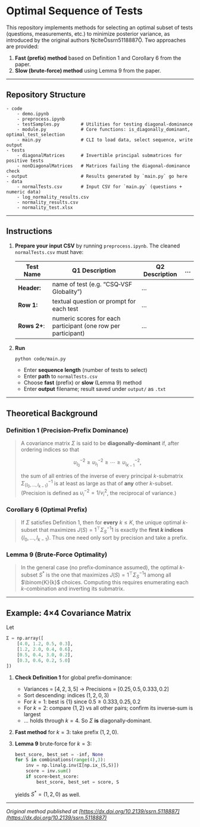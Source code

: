 # Optimal Sequence of Tests

This repository implements methods for selecting an optimal subset of tests (questions, measurements, etc.) to minimize posterior variance, as introduced by the original authors citessrn5118887. Two approaches are provided:

1. **Fast (prefix) method** based on Definition 1 and Corollary 6 from the paper.
2. **Slow (brute‑force) method** using Lemma 9 from the paper.

---

## Repository Structure

```
- code
    - demo.ipynb
    - preprocess.ipynb
    - testSamples.py        # Utilities for testing diagonal‑dominance
    - module.py             # Core functions: is_diagonally_dominant, optimal_test_selection
    - main.py               # CLI to load data, select sequence, write output
- tests
    - diagonalMatrices      # Invertible principal submatrices for positive tests
    - nonDiagonalMatrices   # Matrices failing the diagonal‑dominance check
- output                    # Results generated by `main.py` go here
- data
    - normalTests.csv       # Input CSV for `main.py` (questions + numeric data)
    - log_normality_results.csv
    - normality_results.csv
    - normality_test.xlsx
```

---

## Instructions

1. **Prepare your input CSV** by running `preprocess.ipynb`.  The cleaned `normalTests.csv` must have:

   | Test Name    | Q1 Description                                                | Q2 Description | … |
   | ------------ | ------------------------------------------------------------- | -------------- | - |
   | **Header:**  | name of test (e.g. “CSQ‑VSF Globality”)                       | …              |   |
   | **Row 1:**   | textual question or prompt for each test                      | …              |   |
   | **Rows 2+**: | numeric scores for each participant (one row per participant) | …              |   |

2. **Run**

   ```bash
   python code/main.py
   ```

   * Enter **sequence length** (number of tests to select)
   * Enter **path** to `normalTests.csv`
   * Choose **fast** (prefix) or **slow** (Lemma 9) method
   * Enter **output** filename; result saved under `output/` as `.txt`

---

## Theoretical Background

### Definition 1 (Precision‑Prefix Dominance)

> A covariance matrix $\Sigma$ is said to be **diagonally‑dominant** if, after ordering indices so that
>
> $$
>   υ_{l_0}^{-2} \ge υ_{l_1}^{-2} \ge \cdots \ge υ_{l_{K-1}}^{-2},
> $$
>
> the sum of all entries of the inverse of every principal $k$-submatrix
> $\Sigma_{\{l_0,\dots,l_{k-1}\}}^{-1}$ is at least as large as that of **any** other $k$-subset.
> (Precision is defined as $υ_i^{-2}=1/v_i^2$, the reciprocal of variance.)

### Corollary 6 (Optimal Prefix)

> If $\Sigma$ satisfies Definition 1, then for **every** $k\le K$, the unique optimal $k$-subset
> that maximizes
> $J(S)=1^\top\Sigma_S^{-1}1$
> is exactly the **first $k$ indices** $\{l_0,\dots,l_{k-1}\}$.  Thus one need only sort by precision and take a prefix.

### Lemma 9 (Brute‑Force Optimality)

> In the general case (no prefix‑dominance assumed), the optimal $k$-subset $S^*$ is the one that
> maximizes
> $J(S)=1^\top\Sigma_S^{-1}1$
> among all $\binom{K}{k}$ choices.  Computing this requires enumerating each $k$-combination and inverting its submatrix.

---

## Example: 4×4 Covariance Matrix

Let

```python
Σ = np.array([
    [4.0, 1.2, 0.5, 0.3],
    [1.2, 2.0, 0.4, 0.6],
    [0.5, 0.4, 3.0, 0.2],
    [0.3, 0.6, 0.2, 5.0]
])
```

1. **Check Definition 1** for global prefix‑dominance:

   * Variances = $[4,2,3,5]$ → Precisions = $[0.25,0.5,0.333,0.2]$
   * Sort descending: indices $(1,2,0,3)$
   * For $k=1$: best is $\{1\}$ since $0.5\ge0.333,0.25,0.2$
   * For $k=2$: compare $\{1,2\}$ vs all other pairs; confirm its inverse‑sum is largest
   * … holds through $k=4$.  So $Σ$ **is** diagonally‑dominant.

2. **Fast method** for $k=3$: take prefix $(1,2,0)$.

3. **Lemma 9** brute‑force for $k=3$:

   ```python
   best_score, best_set = -inf, None
   for S in combinations(range(4),3):
       inv = np.linalg.inv(Σ[np.ix_(S,S)])
       score = inv.sum()
       if score>best_score:
           best_score, best_set = score, S
   ```

   yields $S^*=(1,2,0)$ as well.

---

*Original method published at [https://dx.doi.org/10.2139/ssrn.5118887](https://dx.doi.org/10.2139/ssrn.5118887)*
